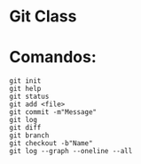 Git Class
======

# Comandos:

```
git init
git help
git status
git add <file>
git commit -m"Message"
git log
git diff
git branch
git checkout -b"Name"
git log --graph --oneline --all
```
